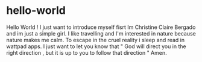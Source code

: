 # hello-world
Hello World ! I just want to introduce myself fisrt Im Christine Claire Bergado and im just a simple girl.
I like travelling and I'm interested in nature because nature makes me calm. To escape in the cruel reality i sleep and read in wattpad apps.
I just want to let you know that " God will direct you in the right direction , but it is up to you to follow that direction " Amen.
